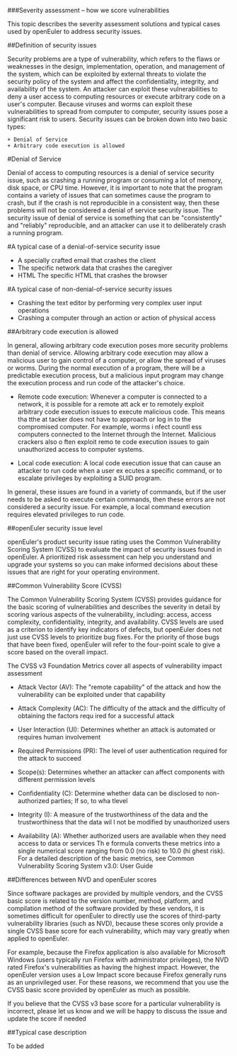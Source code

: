 ###Severity assessment – how we score vulnerabilities

This topic describes the severity assessment solutions and typical cases used by openEuler to address security issues.

##Definition of security issues

Security problems are a type of vulnerability, which refers to the flaws or weaknesses in the design, implementation, operation, and management of the system, which can be exploited by external threats to violate the security policy of the system and affect the confidentiality, integrity, and availability of the system. An attacker can exploit these vulnerabilities to deny a user access to computing resources or execute arbitrary code on a user's computer. Because viruses and worms can exploit these vulnerabilities to spread from computer to computer, security issues pose a significant risk to users. Security issues can be broken down into two basic types:


    + Denial of Service
    + Arbitrary code execution is allowed

#Denial of Service

Denial of access to computing resources is a denial of service security issue, such as crashing a running program or consuming a lot of memory, disk space, or CPU time. However, it is important to note that the program contains a variety of issues that can sometimes cause the program to crash, but if the crash is not reproducible in a consistent way, then these problems will not be considered a denial of service security issue. The security issue of denial of service is something that can be "consistently" and "reliably" reproducible, and an attacker can use it to deliberately crash a running program.

#A typical case of a denial-of-service security issue

   + A specially crafted email that crashes the client
   + The specific network data that crashes the caregiver
   + HTML The specific HTML that crashes the browser

#A typical case of non-denial-of-service security issues

   + Crashing the text editor by performing very complex user input operations
   + Crashing a computer through an action or action of physical access

##Arbitrary code execution is allowed

In general, allowing arbitrary code execution poses more security problems than denial of service. Allowing arbitrary code execution may allow a malicious user to gain control of a computer, or allow the spread of viruses or worms. During the normal execution of a program, there will be a predictable execution process, but a malicious input program may change the execution process and run code of the attacker's choice.

   + Remote code execution: Whenever a computer is connected to a network, it is possible for a remote att     ack  er to remotely exploit arbitrary code execution issues to execute malicious code. This means tha     tthe at  tacker does not have to approach or log in to the compromised computer. For example, worms i     nfect countl  ess computers connected to the Internet through the Internet. Malicious crackers also o     ften exploit remo  te code execution issues to gain unauthorized access to computer systems.

   + Local code execution: A local code execution issue that can cause an attacker to run code when a user     ex  ecutes a specific command, or to escalate privileges by exploiting a SUID program. 

In general, these issues are found in a variety of commands, but if the user needs to be asked to execute certain commands, then these errors are not considered a security issue. For example, a local command execution requires elevated privileges to run code.

##openEuler security issue level

openEuler's product security issue rating uses the Common Vulnerability Scoring System (CVSS) to evaluate the impact of security issues found in openEuler. A prioritized risk assessment can help you understand and upgrade your systems so you can make informed decisions about these issues that are right for your operating environment.

##Common Vulnerability Score (CVSS)

The Common Vulnerability Scoring System (CVSS) provides guidance for the basic scoring of vulnerabilities and describes the severity in detail by scoring various aspects of the vulnerability, including: access, access complexity, confidentiality, integrity, and availability. CVSS levels are used as a criterion to identify key indicators of defects, but openEuler does not just use CVSS levels to prioritize bug fixes. For the priority of those bugs that have been fixed, openEuler will refer to the four-point scale to give a score based on the overall impact.

The CVSS v3 Foundation Metrics cover all aspects of vulnerability impact assessment

   + Attack Vector (AV): The "remote capability" of the attack and how the vulnerability can be exploited      under that capability
    
   + Attack Complexity (AC): The difficulty of the attack and the difficulty of obtaining the factors requ     ired for a successful attack
    
   + User Interaction (UI): Determines whether an attack is automated or requires human involvement
    
   + Required Permissions (PR): The level of user authentication required for the attack to succeed
    
   + Scope(s): Determines whether an attacker can affect components with different permission levels
    
   + Confidentiality (C): Determine whether data can be disclosed to non-authorized parties; If so, to wha     tlevel
    
   + Integrity (I): A measure of the trustworthiness of the data and the trustworthiness that the data wil     l not be modified by unauthorized users
    
   + Availability (A): Whether authorized users are available when they need access to data or services Th     e formula converts these metrics into a single numerical score ranging from 0.0 (no risk) to 10.0 (hi     ghest risk). For a detailed description of the basic metrics, see Common Vulnerability Scoring System     v3.0: User Guide

##Differences between NVD and openEuler scores

Since software packages are provided by multiple vendors, and the CVSS basic score is related to the version number, method, platform, and compilation method of the software provided by these vendors, it is sometimes difficult for openEuler to directly use the scores of third-party vulnerability libraries (such as NVD), because these scores only provide a single CVSS base score for each vulnerability, which may vary greatly when applied to openEuler.

For example, because the Firefox application is also available for Microsoft Windows (users typically run Firefox with administrator privileges), the NVD rated Firefox's vulnerabilities as having the highest impact. However, the openEuler version uses a Low Impact score because Firefox generally runs as an unprivileged user. For these reasons, we recommend that you use the CVSS basic score provided by openEuler as much as possible.

If you believe that the CVSS v3 base score for a particular vulnerability is incorrect, please let us know and we will be happy to discuss the issue and update the score if needed

##Typical case description

To be added
